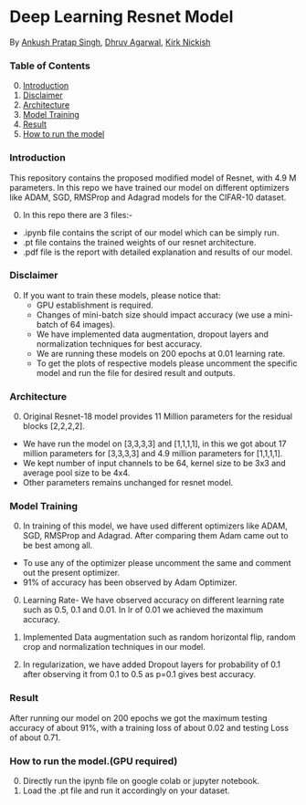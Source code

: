 # Deep Learning Resnet Model

By [Ankush Pratap Singh](), [Dhruv Agarwal](), [Kirk Nickish]()

### Table of Contents
0. [Introduction](#introduction)
0. [Disclaimer](#disclaimer)
0. [Architecture](#Architecture)
0. [Model Training](#ModelTraining)
0. [Result](#Result)
0. [How to run the model](#Howtorunthemodel)


### Introduction

This repository contains the proposed modified model of Resnet, with 4.9 M parameters. In this repo we have trained our model on different optimizers like  ADAM, SGD, RMSProp and Adagrad models for the CIFAR-10 dataset.

0. In this repo there are 3 files:- 
 - .ipynb file contains the script of our model which can be simply run.
 - .pt file contains the trained weights of our resnet architecture.
 - .pdf file is the report with detailed explanation and results of our model. 

### Disclaimer 

0. If you want to train these models, please notice that:
	- GPU establishment is required. 
	- Changes of mini-batch size should impact accuracy (we use a mini-batch of 64 images).
	- We have implemented data augmentation, dropout layers and normalization techniques for best accuracy. 
    - We are running these models on 200 epochs at 0.01 learning rate. 
    - To get the plots of respective models please uncomment the specific model and run the file for desired result and outputs.

### Architecture 

0. Original Resnet-18 model provides 11 Million parameters for the residual blocks [2,2,2,2].

 - We have run the model on [3,3,3,3] and [1,1,1,1], in this we got about 17 million parameters for [3,3,3,3] and 4.9 million parameters for [1,1,1,1]. 
 - We kept number of input channels to be 64, kernel size to be 3x3 and average pool size to be 4x4. 
 - Other parameters remains unchanged for resnet model. 


### Model Training

0. In training of this model, we have used different optimizers like ADAM, SGD, RMSProp and Adagrad. After comparing them Adam came out to be best among all. 
 - To use any of the optimizer please uncomment the same and comment out the present optimizer. 
 - 91% of accuracy has been observed by Adam Optimizer. 

0. Learning Rate- We have observed accuracy on different learning rate such as 0.5, 0.1  and 0.01. In lr of 0.01 we achieved the maximum accuracy.

0. Implemented Data augmentation such as random horizontal flip, random crop and normalization techniques in our model.

0. In regularization, we have added Dropout layers for probability of 0.1 after observing it from 0.1 to 0.5 as p=0.1 gives best accuracy.



### Result

After running our model on 200 epochs we got the maximum testing accuracy of about 91%, with a training loss of about 0.02 and testing Loss of about 0.71. 


### How to run the model.(GPU required)

0. Directly run the ipynb file on google colab or jupyter notebook.
0. Load the .pt file and run it accordingly on your dataset. 


